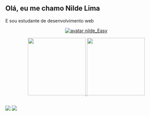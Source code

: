 ## Olá, eu me chamo Nilde Lima

E sou estudante de desenvolvimento web   


<div align="center">
   <a href="https://github.com/nildenik">
     
   ![avatar nilde_Easy](https://user-images.githubusercontent.com/71021401/155554143-9d4c9d67-4f04-4ab5-9a9d-04e0c70a0475.jpg)

     
  <img height="180em" src="https://github-readme-stats.vercel.app/api?username=nildenik&show_icons=true&theme=dracula&include_all_commits=true&count_private=true"/>
  <img height="180em" src="https://github-readme-stats.vercel.app/api/top-langs/?username=nildenik&layout=compact&langs_count=7&theme=dracula"/>  
   
    
</div>
  
  ##
  
  <div>
  <a href = "mailto:nildenik@gmail.com"><img src="https://img.shields.io/badge/-Gmail-%23333?style=for-the-badge&logo=gmail&logoColor=white" target="_blank"></a>
  <a href="https://www.linkedin.com/in/nildelima" target="_blank"><img src="https://img.shields.io/badge/-LinkedIn-%230077B5?style=for-the-badge&logo=linkedin&logoColor=white" target="_blank"></a> 
   
  </div>
